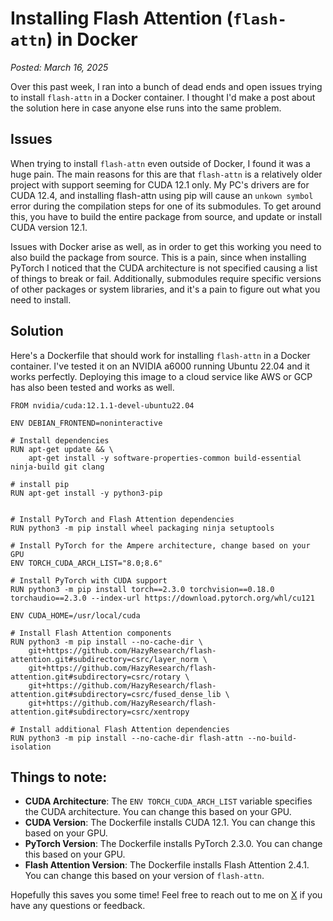 # Installing Flash Attention (`flash-attn`) in Docker

*Posted: March 16, 2025*


Over this past week, I ran into a bunch of dead ends and open issues trying to install `flash-attn` in a Docker container. I thought I'd make a post about the solution here in case anyone else runs into the same problem.


## Issues

When trying to install `flash-attn` even outside of Docker, I found it was a huge pain. The main reasons for this are that `flash-attn` is a relatively older project with support seeming for CUDA 12.1 only. My PC's drivers are for CUDA 12.4, and installing flash-attn using pip will cause an `unkown symbol` error during the compilation steps for one of its submodules. To get around this, you have to build the entire package from source, and update or install CUDA version 12.1.



Issues with Docker arise as well, as in order to get this working you need to also build the package from source. This is a pain, since when installing PyTorch I noticed that the CUDA architecture is not specified causing a list of things to break or fail. Additionally, submodules require specific versions of other packages or system libraries, and it's a pain to figure out what you need to install.


## Solution

Here's a Dockerfile that should work for installing `flash-attn` in a Docker container. I've tested it on an NVIDIA a6000 running Ubuntu 22.04 and it works perfectly. Deploying this image to a cloud service like AWS or GCP has also been tested and works as well. 


```docker
FROM nvidia/cuda:12.1.1-devel-ubuntu22.04

ENV DEBIAN_FRONTEND=noninteractive

# Install dependencies
RUN apt-get update && \
    apt-get install -y software-properties-common build-essential ninja-build git clang

# install pip
RUN apt-get install -y python3-pip


# Install PyTorch and Flash Attention dependencies
RUN python3 -m pip install wheel packaging ninja setuptools

# Install PyTorch for the Ampere architecture, change based on your GPU
ENV TORCH_CUDA_ARCH_LIST="8.0;8.6"

# Install PyTorch with CUDA support
RUN python3 -m pip install torch==2.3.0 torchvision==0.18.0 torchaudio==2.3.0 --index-url https://download.pytorch.org/whl/cu121

ENV CUDA_HOME=/usr/local/cuda

# Install Flash Attention components
RUN python3 -m pip install --no-cache-dir \
    git+https://github.com/HazyResearch/flash-attention.git#subdirectory=csrc/layer_norm \
    git+https://github.com/HazyResearch/flash-attention.git#subdirectory=csrc/rotary \
    git+https://github.com/HazyResearch/flash-attention.git#subdirectory=csrc/fused_dense_lib \
    git+https://github.com/HazyResearch/flash-attention.git#subdirectory=csrc/xentropy

# Install additional Flash Attention dependencies
RUN python3 -m pip install --no-cache-dir flash-attn --no-build-isolation

```

## Things to note:

- **CUDA Architecture**: The `ENV TORCH_CUDA_ARCH_LIST` variable specifies the CUDA architecture. You can change this based on your GPU.
- **CUDA Version**: The Dockerfile installs CUDA 12.1. You can change this based on your GPU.
- **PyTorch Version**: The Dockerfile installs PyTorch 2.3.0. You can change this based on your GPU.
- **Flash Attention Version**: The Dockerfile installs Flash Attention 2.4.1. You can change this based on your version of `flash-attn`.


Hopefully this saves you some time! Feel free to reach out to me on [X](https://x.com/jonathanzkoch) if you have any questions or feedback.

